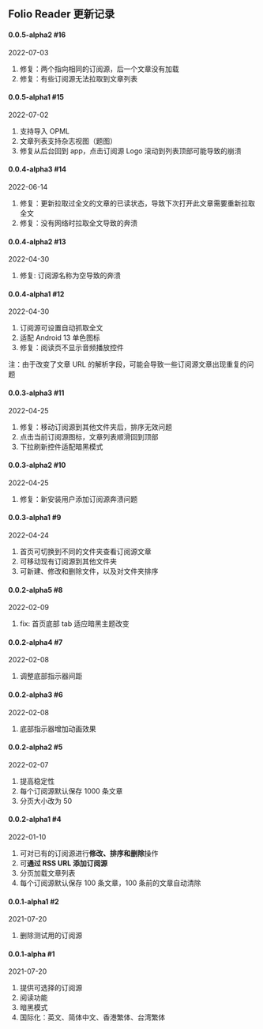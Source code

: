 ## Folio Reader 更新记录

#### 0.0.5-alpha2 #16

2022-07-03

1. 修复：两个指向相同的订阅源，后一个文章没有加载
2. 修复：有些订阅源无法拉取到文章列表

#### 0.0.5-alpha1 #15

2022-07-02

1. 支持导入 OPML
2. 文章列表支持杂志视图（题图）
3. 修复从后台回到 app，点击订阅源 Logo 滚动到列表顶部可能导致的崩溃

#### 0.0.4-alpha3 #14

2022-06-14

1. 修复：更新拉取过全文的文章的已读状态，导致下次打开此文章需要重新拉取全文
2. 修复：没有网络时拉取全文导致的奔溃

#### 0.0.4-alpha2 #13

2022-04-30

1. 修复: 订阅源名称为空导致的奔溃

#### 0.0.4-alpha1 #12

2022-04-30

1. 订阅源可设置自动抓取全文
2. 适配 Android 13 单色图标
3. 修复：阅读页不显示音频播放控件

注：由于改变了文章 URL 的解析字段，可能会导致一些订阅源文章出现重复的问题

#### 0.0.3-alpha3 #11

2022-04-25

1. 修复：移动订阅源到其他文件夹后，排序无效问题
2. 点击当前订阅源图标，文章列表顺滑回到顶部
3. 下拉刷新控件适配暗黑模式

#### 0.0.3-alpha2 #10

2022-04-25

1. 修复：新安装用户添加订阅源奔溃问题

#### 0.0.3-alpha1 #9

2022-04-24

1. 首页可切换到不同的文件夹查看订阅源文章
2. 可移动现有订阅源到其他文件夹
3. 可新建、修改和删除文件，以及对文件夹排序

#### 0.0.2-alpha5 #8

2022-02-09

1. fix: 首页底部 tab 适应暗黑主题改变

#### 0.0.2-alpha4 #7

2022-02-08

1. 调整底部指示器间距

#### 0.0.2-alpha3 #6

2022-02-08

1. 底部指示器增加动画效果

#### 0.0.2-alpha2 #5

2022-02-07

1. 提高稳定性
2. 每个订阅源默认保存 1000 条文章
3. 分页大小改为 50

#### 0.0.2-alpha1 #4

2022-01-10

1. 可对已有的订阅源进行**修改、排序和删除**操作
2. 可**通过 RSS URL 添加订阅源**
3. 分页加载文章列表
4. 每个订阅源默认保存 100 条文章，100 条前的文章自动清除

#### 0.0.1-alpha1 #2

2021-07-20

1. 删除测试用的订阅源

####  0.0.1-alpha #1

2021-07-20

1. 提供可选择的订阅源
2. 阅读功能
3. 暗黑模式
4. 国际化：英文、简体中文、香港繁体、台湾繁体
